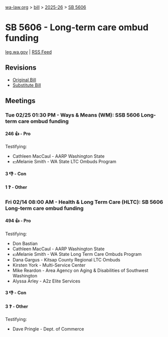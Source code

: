 [wa-law.org](/) > [bill](/bill/) > [2025-26](/bill/2025-26/) > [SB 5606](/bill/2025-26/sb/5606/)

# SB 5606 - Long-term care ombud funding
[leg.wa.gov](https://app.leg.wa.gov/billsummary?BillNumber=5606&Year=2025&Initiative=false) | [RSS Feed](./rss.xml)

## Revisions
* [Original Bill](1/)
* [Substitute Bill](S/)

## Meetings
### Tue 02/25 01:30 PM - Ways & Means (WM): SSB 5606 Long-term care ombud funding
#### 246 👍 - Pro
Testifying:
* Cathleen MacCaul - AARP Washington State
* 💵Melanie Smith - WA State LTC Ombuds Program

#### 3 👎 - Con

#### 1 ❓ - Other

### Fri 02/14 08:00 AM - Health & Long Term Care (HLTC): SB 5606 Long-term care ombud funding
#### 494 👍 - Pro
Testifying:
* Don Bastian
* Cathleen MacCaul - AARP Washington State
* 💵Melanie Smith - WA State Long Term Care Ombuds Program
* Dana Gargus - Kitsap County Regional LTC Ombuds
* Kirsten York - Multi-Service Center
* Mike Reardon - Area Agency on Aging & Disabilities of Southwest Washington
* Alyssa Arley - A2z Elite Services

#### 3 👎 - Con

#### 3 ❓ - Other
Testifying:
* Dave Pringle - Dept. of Commerce
